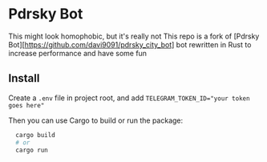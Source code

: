 # Pdrsky Bot

This might look homophobic, but it's really not
This repo is a fork of [Pdrsky Bot][https://github.com/davi9091/pdrsky_city_bot] bot rewritten in Rust to increase performance and have some fun


## Install
Create a `.env` file in project root, and add `TELEGRAM_TOKEN_ID="your token goes here"`

Then you can use Cargo to build or run the package:
```sh
  cargo build
  # or
  cargo run
```